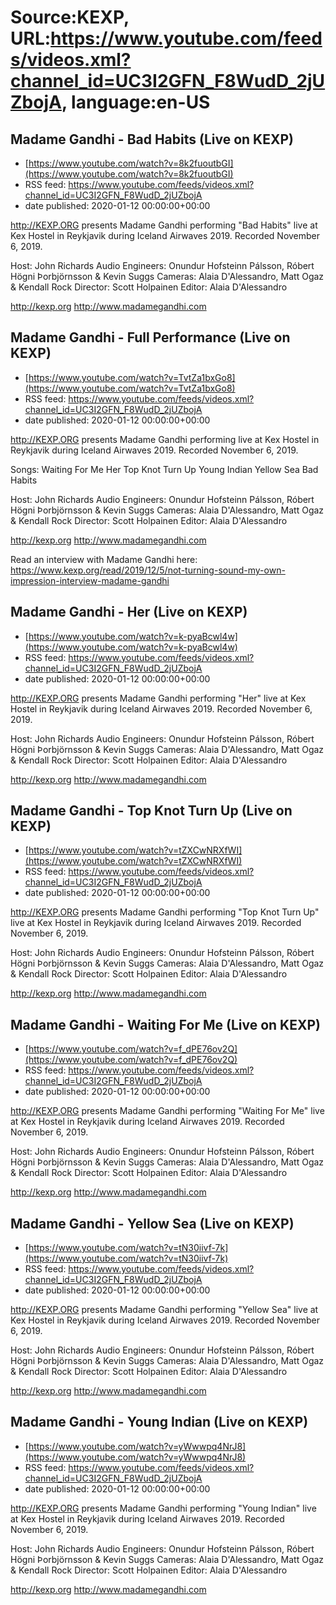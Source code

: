 # Source:KEXP, URL:https://www.youtube.com/feeds/videos.xml?channel_id=UC3I2GFN_F8WudD_2jUZbojA, language:en-US

## Madame Gandhi - Bad Habits (Live on KEXP)
 - [https://www.youtube.com/watch?v=8k2fuoutbGI](https://www.youtube.com/watch?v=8k2fuoutbGI)
 - RSS feed: https://www.youtube.com/feeds/videos.xml?channel_id=UC3I2GFN_F8WudD_2jUZbojA
 - date published: 2020-01-12 00:00:00+00:00

http://KEXP.ORG presents Madame Gandhi performing "Bad Habits" live at Kex Hostel in Reykjavik during Iceland Airwaves 2019. Recorded November 6, 2019.

Host: John Richards
Audio Engineers: Onundur Hofsteinn Pálsson, Róbert Högni Þorbjörnsson & Kevin Suggs
Cameras: Alaia D'Alessandro, Matt Ogaz & Kendall Rock
Director: Scott Holpainen
Editor: Alaia D'Alessandro

http://kexp.org
http://www.madamegandhi.com

## Madame Gandhi - Full Performance (Live on KEXP)
 - [https://www.youtube.com/watch?v=TvtZa1bxGo8](https://www.youtube.com/watch?v=TvtZa1bxGo8)
 - RSS feed: https://www.youtube.com/feeds/videos.xml?channel_id=UC3I2GFN_F8WudD_2jUZbojA
 - date published: 2020-01-12 00:00:00+00:00

http://KEXP.ORG presents Madame Gandhi performing live at Kex Hostel in Reykjavik during Iceland Airwaves 2019. Recorded November 6, 2019.

Songs:
Waiting For Me
Her
Top Knot Turn Up
Young Indian
Yellow Sea
Bad Habits

Host: John Richards
Audio Engineers: Onundur Hofsteinn Pálsson, Róbert Högni Þorbjörnsson & Kevin Suggs
Cameras: Alaia D'Alessandro, Matt Ogaz & Kendall Rock
Director: Scott Holpainen
Editor: Alaia D'Alessandro

http://kexp.org
http://www.madamegandhi.com

Read an interview with Madame Gandhi here: https://www.kexp.org/read/2019/12/5/not-turning-sound-my-own-impression-interview-madame-gandhi

## Madame Gandhi - Her (Live on KEXP)
 - [https://www.youtube.com/watch?v=k-pyaBcwl4w](https://www.youtube.com/watch?v=k-pyaBcwl4w)
 - RSS feed: https://www.youtube.com/feeds/videos.xml?channel_id=UC3I2GFN_F8WudD_2jUZbojA
 - date published: 2020-01-12 00:00:00+00:00

http://KEXP.ORG presents Madame Gandhi performing "Her" live at Kex Hostel in Reykjavik during Iceland Airwaves 2019. Recorded November 6, 2019.

Host: John Richards
Audio Engineers: Onundur Hofsteinn Pálsson, Róbert Högni Þorbjörnsson & Kevin Suggs
Cameras: Alaia D'Alessandro, Matt Ogaz & Kendall Rock
Director: Scott Holpainen
Editor: Alaia D'Alessandro

http://kexp.org
http://www.madamegandhi.com

## Madame Gandhi - Top Knot Turn Up (Live on KEXP)
 - [https://www.youtube.com/watch?v=tZXCwNRXfWI](https://www.youtube.com/watch?v=tZXCwNRXfWI)
 - RSS feed: https://www.youtube.com/feeds/videos.xml?channel_id=UC3I2GFN_F8WudD_2jUZbojA
 - date published: 2020-01-12 00:00:00+00:00

http://KEXP.ORG presents Madame Gandhi performing "Top Knot Turn Up" live at Kex Hostel in Reykjavik during Iceland Airwaves 2019. Recorded November 6, 2019.

Host: John Richards
Audio Engineers: Onundur Hofsteinn Pálsson, Róbert Högni Þorbjörnsson & Kevin Suggs
Cameras: Alaia D'Alessandro, Matt Ogaz & Kendall Rock
Director: Scott Holpainen
Editor: Alaia D'Alessandro

http://kexp.org
http://www.madamegandhi.com

## Madame Gandhi - Waiting For Me (Live on KEXP)
 - [https://www.youtube.com/watch?v=f_dPE76ov2Q](https://www.youtube.com/watch?v=f_dPE76ov2Q)
 - RSS feed: https://www.youtube.com/feeds/videos.xml?channel_id=UC3I2GFN_F8WudD_2jUZbojA
 - date published: 2020-01-12 00:00:00+00:00

http://KEXP.ORG presents Madame Gandhi performing "Waiting For Me" live at Kex Hostel in Reykjavik during Iceland Airwaves 2019. Recorded November 6, 2019.

Host: John Richards
Audio Engineers: Onundur Hofsteinn Pálsson, Róbert Högni Þorbjörnsson & Kevin Suggs
Cameras: Alaia D'Alessandro, Matt Ogaz & Kendall Rock
Director: Scott Holpainen
Editor: Alaia D'Alessandro

http://kexp.org
http://www.madamegandhi.com

## Madame Gandhi - Yellow Sea (Live on KEXP)
 - [https://www.youtube.com/watch?v=tN30iivf-7k](https://www.youtube.com/watch?v=tN30iivf-7k)
 - RSS feed: https://www.youtube.com/feeds/videos.xml?channel_id=UC3I2GFN_F8WudD_2jUZbojA
 - date published: 2020-01-12 00:00:00+00:00

http://KEXP.ORG presents Madame Gandhi performing "Yellow Sea" live at Kex Hostel in Reykjavik during Iceland Airwaves 2019. Recorded November 6, 2019.

Host: John Richards
Audio Engineers: Onundur Hofsteinn Pálsson, Róbert Högni Þorbjörnsson & Kevin Suggs
Cameras: Alaia D'Alessandro, Matt Ogaz & Kendall Rock
Director: Scott Holpainen
Editor: Alaia D'Alessandro

http://kexp.org
http://www.madamegandhi.com

## Madame Gandhi - Young Indian (Live on KEXP)
 - [https://www.youtube.com/watch?v=yWwwpq4NrJ8](https://www.youtube.com/watch?v=yWwwpq4NrJ8)
 - RSS feed: https://www.youtube.com/feeds/videos.xml?channel_id=UC3I2GFN_F8WudD_2jUZbojA
 - date published: 2020-01-12 00:00:00+00:00

http://KEXP.ORG presents Madame Gandhi performing "Young Indian" live at Kex Hostel in Reykjavik during Iceland Airwaves 2019. Recorded November 6, 2019.

Host: John Richards
Audio Engineers: Onundur Hofsteinn Pálsson, Róbert Högni Þorbjörnsson & Kevin Suggs
Cameras: Alaia D'Alessandro, Matt Ogaz & Kendall Rock
Director: Scott Holpainen
Editor: Alaia D'Alessandro

http://kexp.org
http://www.madamegandhi.com

